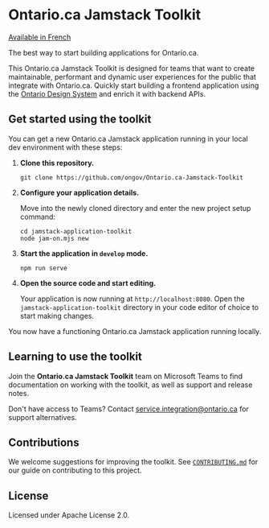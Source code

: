 # Ontario.ca Jamstack Toolkit

[Available in French](README.fr.md)

The best way to start building applications for Ontario.ca.

This Ontario.ca Jamstack Toolkit is designed for teams that want to create maintainable, performant and dynamic user experiences for the public that integrate with Ontario.ca. Quickly start building a frontend application using the [Ontario Design System](https://designsystem.ontario.ca/) and enrich it with backend APIs.

## Get started using the toolkit

You can get a new Ontario.ca Jamstack application running in your local dev environment with these steps:

1. **Clone this repository.**

   ```shell
   git clone https://github.com/ongov/Ontario.ca-Jamstack-Toolkit
   ```

2. **Configure your application details.**

   Move into the newly cloned directory and enter the new project setup command:

   ```shell
   cd jamstack-application-toolkit
   node jam-on.mjs new
   ```

3. **Start the application in `develop` mode.**

   ```shell
   npm run serve
   ```

4. **Open the source code and start editing.**

   Your application is now running at `http://localhost:8080`. Open the `jamstack-application-toolkit` directory in your code editor of choice to start making changes.

You now have a functioning Ontario.ca Jamstack application running locally.

## Learning to use the toolkit

Join the **Ontario.ca Jamstack Toolkit** team on Microsoft Teams to find documentation on working with the toolkit, as well as support and release notes.

Don't have access to Teams? Contact [service.integration@ontario.ca](mailto:service.integration@ontario.ca) for support alternatives.

## Contributions

We welcome suggestions for improving the toolkit. See [`CONTRIBUTING.md`](CONTRIBUTING.md) for our guide on contributing to this project.

## License

Licensed under Apache License 2.0.
